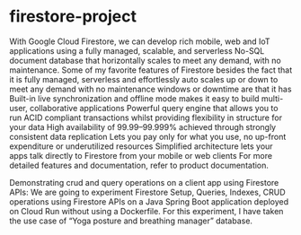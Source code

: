 # firestore-project


With Google Cloud Firestore, we can develop rich mobile, web and IoT applications using a fully managed, scalable, and serverless No-SQL document database that horizontally scales to meet any demand, with no maintenance. Some of my favorite features of Firestore besides the fact that it is fully managed, serverless and effortlessly auto scales up or down to meet any demand with no maintenance windows or downtime are that it has
Built-in live synchronization and offline mode makes it easy to build multi-user, collaborative applications
Powerful query engine that allows you to run ACID compliant transactions whilst providing flexibility in structure for your data
High availability of 99.99–99.999% achieved through strongly consistent data replication
Lets you pay only for what you use, no up-front expenditure or underutilized resources
Simplified architecture lets your apps talk directly to Firestore from your mobile or web clients
For more detailed features and documentation, refer to product documentation.

Demonstrating crud and query operations on a client app using Firestore APIs:
We are going to experiment Firestore Setup, Queries, Indexes, CRUD operations using Firestore APIs on a Java Spring Boot application deployed on Cloud Run without using a Dockerfile. For this experiment, I have taken the use case of “Yoga posture and breathing  manager” database.

